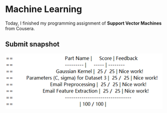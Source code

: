 # Machine Learning

Today, I finished my programming assignment of **Support Vector Machines** from Cousera.

## Submit snapshot
![](pic/finish_snapshot.png)